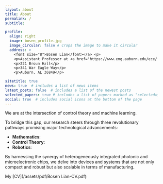 ```yaml
---
layout: about
title: About
permalink: /
subtitle: 

profile:
  align: right
  image: bosen_profile.jpg
  image_circular: false # crops the image to make it circular
  address: >
    <font size="8">Bosen Lian</font></a> <p>
    <p>Assistant Professor at <a href='https://www.eng.auburn.edu/ece/'>Auburn ECE</a><p>
    <p>221 Broun Hall</p>
    <p>341 War Eagle Way</p>
    <p>Auburn, AL 36849</p>

sitetitle: true
news: true  # includes a list of news items
latest_posts: false  # includes a list of the newest posts
selected_papers: true # includes a list of papers marked as "selected={true}"
social: true  # includes social icons at the bottom of the page
---
```

We are at the intersection of control theory and machine learning.




To bridge this gap, our research steers through three revolutionary pathways promising major technological advancements:
- **Mathematics**:
- **Control Theory**: 
- **Robotics**: 


By harnessing the synergy of heterogeneously integrated photonic and microelectronic chips, we delve into devices and systems that are not only compact and robust but also scalable in terms of manufacturing.

My [CV](/assets/pdf/Bosen Lian-CV.pdf)



<!-- Write your biography here. Tell the world about yourself. Link to your favorite [subreddit](http://reddit.com). You can put a picture in, too. The code is already in, just name your picture `prof_pic.jpg` and put it in the `img/` folder.

Put your address / P.O. box / other info right below your picture. You can also disable any of these elements by editing `profile` property of the YAML header of your `_pages/about.md`. Edit `_bibliography/papers.bib` and Jekyll will render your [publications page](/al-folio/publications/) automatically.

Link to your social media connections, too. This theme is set up to use [Font Awesome icons](http://fortawesome.github.io/Font-Awesome/) and [Academicons](https://jpswalsh.github.io/academicons/), like the ones below. Add your Facebook, Twitter, LinkedIn, Google Scholar, or just disable all of them.
 -->
